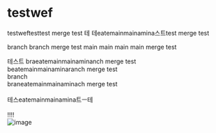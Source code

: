 # testwef
testweftesttest merge test
테
테eatemainmainamina스트test merge test

branch branch merge test
main main main main merge test

테스트
braeatemainmainaminanch merge test
<br/>
beatemainmainaminaranch merge test
<br/>
branch
<br/>
braneatemainmainaminach merge test
<br/>
<br/>
테스eatemainmainamina트ㅡ테
<br/>
<br/>
!!!!
<br/>
![image](https://user-images.githubusercontent.com/87160629/161055085-b3c7b14a-e589-452b-a33c-4820be872e6a.png)
